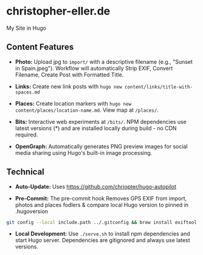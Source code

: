 # christopher-eller.de
My Site in Hugo

## Content Features

- **Photo:** Upload jpg to `import/` with a descriptive filename (e.g., "Sunset in Spain.jpeg"). Workflow will automatically Strip EXIF, Convert Filename, Create Post with Formatted Title.

- **Links:** Create new link posts with `hugo new content/links/title-with-spaces.md`

- **Places:** Create location markers with `hugo new content/places/location-name.md`. View map at `/places/`.

- **Bits:** Interactive web experiments at `/bits/`. NPM dependencies use latest versions (*) and are installed locally during build - no CDN required.

- **OpenGraph:** Automatically generates PNG preview images for social media sharing using Hugo's built-in image processing.

## Technical

- **Auto-Update:** Uses https://github.com/chriopter/hugo-autopilot

- **Pre-Commit:** The pre-commit hook Removes GPS EXIF from import, photos and places fodlers & compare local Hugo version to pinned in .hugoversion
```bash
git config --local include.path ../.gitconfig && brew install exiftool
```

- **Local Development:** Use `./serve.sh` to install npm dependencies and start Hugo server. Dependencies are gitignored and always use latest versions. 